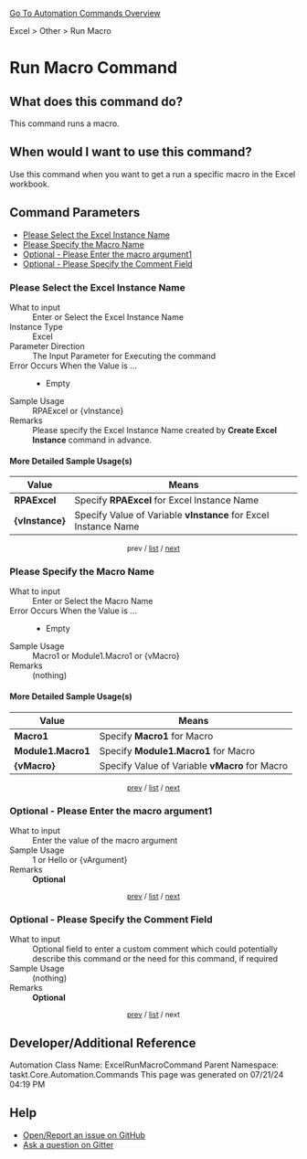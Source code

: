 <!--TITLE: Run Macro Command -->
<!-- SUBTITLE: a command in the Excel group. -->
[Go To Automation Commands Overview](/automation-commands.md)


Excel &gt; Other &gt; Run Macro


# Run Macro Command


## What does this command do?
This command runs a macro.


## When would I want to use this command?
Use this command when you want to get a run a specific macro in the Excel workbook.


<a id="param_list"></a>
## Command Parameters
- [Please Select the Excel Instance Name](#param_0)
- [Please Specify the Macro Name](#param_1)
- [Optional - Please Enter the macro argument1](#param_2)
- [Optional - Please Specify the Comment Field](#param_3)


<a id="param_0"></a>
### Please Select the Excel Instance Name


<dl>
<dt>What to input</dt><dd>Enter or Select the Excel Instance Name</dd>
<dt>Instance Type</dt><dd>Excel</dd>
<dt>Parameter Direction</dt><dd>The Input Parameter for Executing the command</dd>
<dt>Error Occurs When the Value is ...</dt><dd><ul>
<li>Empty</li>
</ul></dd>
<dt>Sample Usage</dt><dd>RPAExcel or {vInstance}</dd>
<dt>Remarks</dt><dd>Please specify the Excel Instance Name created by <strong>Create Excel Instance</strong> command in advance.</dd>
</dl>




#### More Detailed Sample Usage(s)
| Value | Means |
|---|---|
| <strong>RPAExcel</strong> | Specify **RPAExcel** for Excel Instance Name |
| <strong>{vInstance}</strong> | Specify Value of Variable **vInstance** for Excel Instance Name |


<div style="font-size: 90%; text-align: center">


prev / [list](#param_list) / [next](#param_1)


</div>


<a id="param_1"></a>
### Please Specify the Macro Name


<dl>
<dt>What to input</dt><dd>Enter or Select the Macro Name</dd>
<dt>Error Occurs When the Value is ...</dt><dd><ul>
<li>Empty</li>
</ul></dd>
<dt>Sample Usage</dt><dd>Macro1 or Module1.Macro1 or {vMacro}</dd>
<dt>Remarks</dt><dd>(nothing)</dd>
</dl>




#### More Detailed Sample Usage(s)
| Value | Means |
|---|---|
| <strong>Macro1</strong> | Specify **Macro1** for Macro |
| <strong>Module1.Macro1</strong> | Specify **Module1.Macro1** for Macro |
| <strong>{vMacro}</strong> | Specify Value of Variable **vMacro** for Macro |


<div style="font-size: 90%; text-align: center">


[prev](#param_1) / [list](#param_list) / [next](#param_2)


</div>


<a id="param_2"></a>
### Optional - Please Enter the macro argument1


<dl>
<dt>What to input</dt><dd>Enter the value of the macro argument</dd>
<dt>Sample Usage</dt><dd>1 or Hello or {vArgument}</dd>
<dt>Remarks</dt><dd><strong>Optional</strong><br></dd>
</dl>




<div style="font-size: 90%; text-align: center">


[prev](#param_2) / [list](#param_list) / [next](#param_3)


</div>


<a id="param_3"></a>
### Optional - Please Specify the Comment Field


<dl>
<dt>What to input</dt><dd>Optional field to enter a custom comment which could potentially describe this command or the need for this command, if required</dd>
<dt>Sample Usage</dt><dd>(nothing)</dd>
<dt>Remarks</dt><dd><strong>Optional</strong><br></dd>
</dl>




<div style="font-size: 90%; text-align: center">


[prev](#param_3) / [list](#param_list) / next


</div>


## Developer/Additional Reference
Automation Class Name: ExcelRunMacroCommand
Parent Namespace: taskt.Core.Automation.Commands
This page was generated on 07/21/24 04:19 PM


## Help
- [Open/Report an issue on GitHub](https://github.com/rcktrncn/taskt/issues/new)
- [Ask a question on Gitter](https://gitter.im/taskt-rpa/Lobby)
